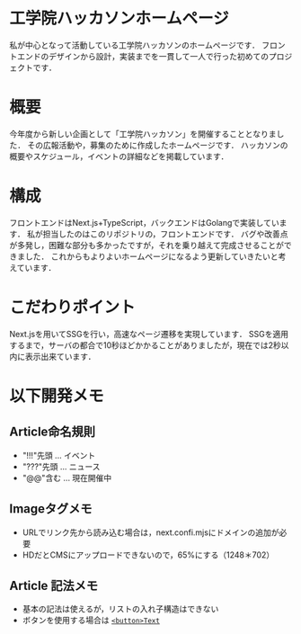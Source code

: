 # 工学院ハッカソンホームページ
私が中心となって活動している工学院ハッカソンのホームページです．
フロントエンドのデザインから設計，実装までを一貫して一人で行った初めてのプロジェクトです． 

#  概要
今年度から新しい企画として「工学院ハッカソン」を開催することとなりました．
その広報活動や，募集のために作成したホームページです．
ハッカソンの概要やスケジュール，イベントの詳細などを掲載しています． 

# 構成
フロントエンドはNext.js+TypeScript，バックエンドはGolangで実装しています．
私が担当したのはこのリポジトリの，フロントエンドです．
バグや改善点が多発し，困難な部分も多かったですが，それを乗り越えて完成させることができました． 
これからもよりよいホームページになるよう更新していきたいと考えています．

# こだわりポイント
Next.jsを用いてSSGを行い，高速なページ遷移を実現しています． 
SSGを適用するまで，サーバの都合で10秒ほどかかることがありましたが，現在では2秒以内に表示出来ています．

# 以下開発メモ
## Article命名規則
- "!!!"先頭 ... イベント
- "???"先頭 ... ニュース
- "@@"含む ... 現在開催中

## Imageタグメモ

- URLでリンク先から読み込む場合は，next.confi.mjsにドメインの追加が必要
- HDだとCMSにアップロードできないので，65%にする（1248＊702）

## Article 記法メモ

- 基本の記法は使えるが，リストの入れ子構造はできない
- ボタンを使用する場合は [`<button>Text`](url)
